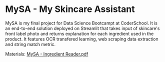 # MySA - My Skincare Assistant

MySA is my final project for Data Science Bootcampt at CoderSchool. It is an end-to-end solution deployed on Streamlit that takes input of skincare's front label photo and returns explanation for each ingredient used in the product. It features OCR transfered learning, web scraping data extraction and string match metric.

Materials:
[MySA - Ingredient Reader.pdf](https://github.com/nhdquyen/MySA_Ingredient_Reader/blob/main/MySA%20-%20Ingredient%20Reader.pdf) 


